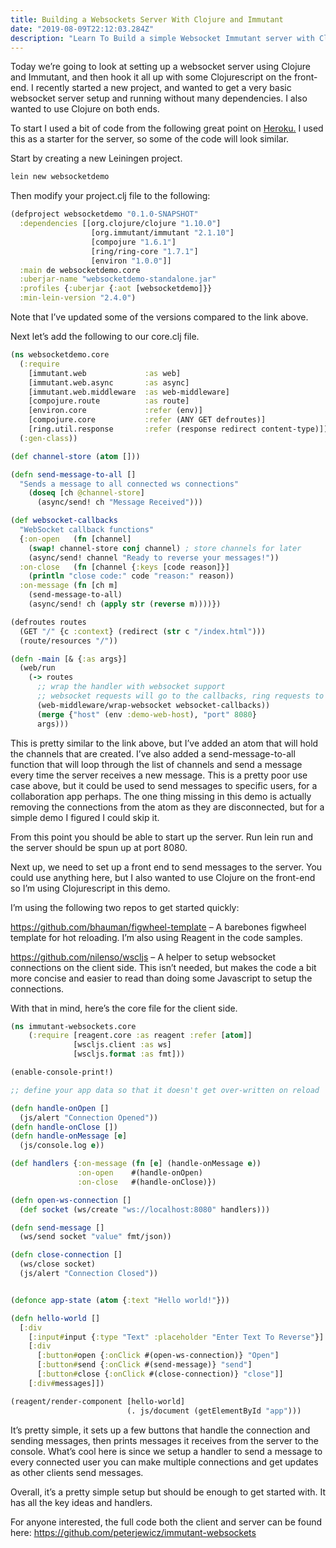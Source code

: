 ```yaml
---
title: Building a Websockets Server With Clojure and Immutant
date: "2019-08-09T22:12:03.284Z"
description: "Learn To Build a simple Websocket Immutant server with Clojure"
---
```


Today we’re going to look at setting up a websocket server using Clojure and Immutant, and then hook it all up with some Clojurescript on the front-end. I recently started a new project, and wanted to get a very basic websocket server setup and running without many dependencies. I also wanted to use Clojure on both ends.

To start I used a bit of code from the following great point on <a href="https://devcenter.heroku.com/articles/using-websockets-on-heroku-with-clojure-and-immutant" target="_blank"> Heroku.</a> I used this as a starter for the server, so some of the code will look similar.

Start by creating a new Leiningen project.

```clojure
lein new websocketdemo
```

Then modify your project.clj file to the following:

```clojure
(defproject websocketdemo "0.1.0-SNAPSHOT"
  :dependencies [[org.clojure/clojure "1.10.0"]
                  [org.immutant/immutant "2.1.10"]
                  [compojure "1.6.1"]
                  [ring/ring-core "1.7.1"]
                  [environ "1.0.0"]]
  :main de websocketdemo.core
  :uberjar-name "websocketdemo-standalone.jar"
  :profiles {:uberjar {:aot [websocketdemo]}}
  :min-lein-version "2.4.0")
```

Note that I’ve updated some of the versions compared to the link above.

Next let’s add the following to our core.clj file.

```clojure
(ns websocketdemo.core
  (:require
    [immutant.web             :as web]
    [immutant.web.async       :as async]
    [immutant.web.middleware  :as web-middleware]
    [compojure.route          :as route]
    [environ.core             :refer (env)]
    [compojure.core           :refer (ANY GET defroutes)]
    [ring.util.response       :refer (response redirect content-type)])
  (:gen-class))

(def channel-store (atom []))

(defn send-message-to-all []
  "Sends a message to all connected ws connections"
    (doseq [ch @channel-store]
      (async/send! ch "Message Received")))

(def websocket-callbacks
  "WebSocket callback functions"
  {:on-open   (fn [channel]
    (swap! channel-store conj channel) ; store channels for later
    (async/send! channel "Ready to reverse your messages!"))
  :on-close   (fn [channel {:keys [code reason]}]
    (println "close code:" code "reason:" reason))
  :on-message (fn [ch m]
    (send-message-to-all)
    (async/send! ch (apply str (reverse m))))})

(defroutes routes
  (GET "/" {c :context} (redirect (str c "/index.html")))
  (route/resources "/"))

(defn -main [& {:as args}]
  (web/run
    (-> routes
      ;; wrap the handler with websocket support
      ;; websocket requests will go to the callbacks, ring requests to the handler
      (web-middleware/wrap-websocket websocket-callbacks))
      (merge {"host" (env :demo-web-host), "port" 8080}
      args)))
```

This is pretty similar to the link above, but I’ve added an atom that will hold the channels that are created. I’ve also added a send-message-to-all function that will loop through the list of channels and send a message every time the server receives a new message. This is a pretty poor use case above, but it could be used to send messages to specific users, for a collaboration app perhaps. The one thing missing in this demo is actually removing the connections from the atom as they are disconnected, but for a simple demo I figured I could skip it.

From this point you should be able to start up the server. Run lein run and the server should be spun up at port 8080.

Next up, we need to set up a front end to send messages to the server. You could use anything here, but I also wanted to use Clojure on the front-end so I’m using Clojurescript in this demo.

I’m using the following two repos to get started quickly:

https://github.com/bhauman/figwheel-template – A barebones figwheel template for hot reloading. I’m also using Reagent in the code samples.


https://github.com/nilenso/wscljs – A helper to setup websocket connections on the client side. This isn’t needed, but makes the code a bit more concise and easier to read than doing some Javascript to setup the connections.

With that in mind, here’s the core file for the client side.

```clojure
(ns immutant-websockets.core
    (:require [reagent.core :as reagent :refer [atom]]
              [wscljs.client :as ws]
              [wscljs.format :as fmt]))

(enable-console-print!)

;; define your app data so that it doesn't get over-written on reload

(defn handle-onOpen []
  (js/alert "Connection Opened"))
(defn handle-onClose [])
(defn handle-onMessage [e]
  (js/console.log e))

(def handlers {:on-message (fn [e] (handle-onMessage e))
               :on-open    #(handle-onOpen)
               :on-close   #(handle-onClose)})

(defn open-ws-connection []
  (def socket (ws/create "ws://localhost:8080" handlers)))

(defn send-message []
  (ws/send socket "value" fmt/json))

(defn close-connection []
  (ws/close socket)
  (js/alert "Connection Closed"))


(defonce app-state (atom {:text "Hello world!"}))

(defn hello-world []
  [:div
    [:input#input {:type "Text" :placeholder "Enter Text To Reverse"}]
    [:div
      [:button#open {:onClick #(open-ws-connection)} "Open"]
      [:button#send {:onClick #(send-message)} "send"]
      [:button#close {:onClick #(close-connection)} "close"]]
    [:div#messages]])

(reagent/render-component [hello-world]
                          (. js/document (getElementById "app")))
```

It’s pretty simple, it sets up a few buttons that handle the connection and sending messages, then prints messages it receives from the server to the console. What’s cool here is since we setup a handler to send a message to every connected user you can make multiple connections and get updates as other clients send messages.

Overall, it’s a pretty simple setup but should be enough to get started with. It has all the key ideas and handlers.

For anyone interested, the full code both the client and server can be found here: https://github.com/peterjewicz/immutant-websockets

